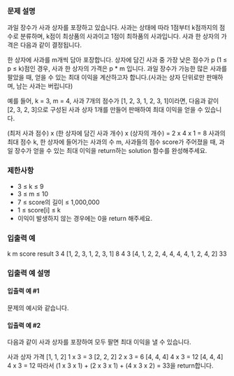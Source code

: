 ### 문제 설명

과일 장수가 사과 상자를 포장하고 있습니다. 사과는 상태에 따라 1점부터 k점까지의 점수로 분류하며, k점이 최상품의 사과이고 1점이 최하품의 사과입니다. 사과 한 상자의 가격은 다음과 같이 결정됩니다.

한 상자에 사과를 m개씩 담아 포장합니다.
상자에 담긴 사과 중 가장 낮은 점수가 p (1 ≤ p ≤ k)점인 경우, 사과 한 상자의 가격은 p \* m 입니다.
과일 장수가 가능한 많은 사과를 팔았을 때, 얻을 수 있는 최대 이익을 계산하고자 합니다.(사과는 상자 단위로만 판매하며, 남는 사과는 버립니다)

예를 들어, k = 3, m = 4, 사과 7개의 점수가 [1, 2, 3, 1, 2, 3, 1]이라면, 다음과 같이 [2, 3, 2, 3]으로 구성된 사과 상자 1개를 만들어 판매하여 최대 이익을 얻을 수 있습니다.

(최저 사과 점수) x (한 상자에 담긴 사과 개수) x (상자의 개수) = 2 x 4 x 1 = 8
사과의 최대 점수 k, 한 상자에 들어가는 사과의 수 m, 사과들의 점수 score가 주어졌을 때, 과일 장수가 얻을 수 있는 최대 이익을 return하는 solution 함수를 완성해주세요.

### 제한사항

- 3 ≤ k ≤ 9
- 3 ≤ m ≤ 10
- 7 ≤ score의 길이 ≤ 1,000,000
- 1 ≤ score[i] ≤ k
- 이익이 발생하지 않는 경우에는 0을 return 해주세요.

### 입출력 예

k m score result
3 4 [1, 2, 3, 1, 2, 3, 1] 8
4 3 [4, 1, 2, 2, 4, 4, 4, 4, 1, 2, 4, 2] 33

### 입출력 예 설명

#### 입출력 예 #1

문제의 예시와 같습니다.

#### 입출력 예 #2

다음과 같이 사과 상자를 포장하여 모두 팔면 최대 이익을 낼 수 있습니다.

사과 상자 가격
[1, 1, 2] 1 x 3 = 3
[2, 2, 2] 2 x 3 = 6
[4, 4, 4] 4 x 3 = 12
[4, 4, 4] 4 x 3 = 12
따라서 (1 x 3 x 1) + (2 x 3 x 1) + (4 x 3 x 2) = 33을 return합니다.

